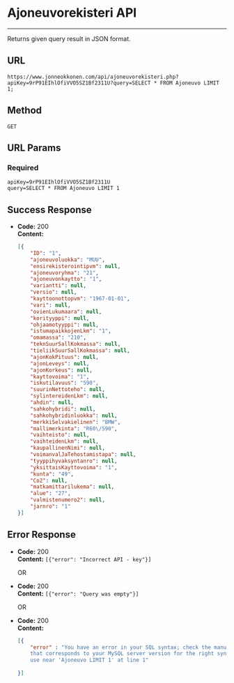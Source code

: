 # Ajoneuvorekisteri API
----
  Returns given query result in JSON format. 

## URL

  `https://www.jonneokkonen.com/api/ajoneuvorekisteri.php?apiKey=9rP91EIhlOfiVVO5SZ1Bf2311U?query=SELECT * FROM Ajoneuvo LIMIT 1;`

## Method

  `GET`

## URL Params

### Required
 
`apiKey=9rP91EIhlOfiVVO5SZ1Bf2311U`  
`query=SELECT * FROM Ajoneuvo LIMIT 1`

## Success Response

  * **Code:** 200 <br />
    **Content:** 
    ```json
    [{
    	"ID": "1",
    	"ajoneuvoluokka": "MUU",
    	"ensirekisterointipvm": null,
    	"ajoneuvoryhma": "21",
    	"ajoneuvonkaytto": "1",
    	"variantti": null,
    	"versio": null,
    	"kayttoonottopvm": "1967-01-01",
    	"vari": null,
    	"ovienLukumaara": null,
    	"korityyppi": null,
    	"ohjaamotyyppi": null,
    	"istumapaikkojenLkm": "1",
    	"omamassa": "210",
    	"teknSuurSallKokmassa": null,
    	"tieliikSuurSallKokmassa": null,
    	"ajonKokPituus": null,
    	"ajonLeveys": null,
    	"ajonKorkeus": null,
    	"kayttovoima": "1",
    	"iskutilavuus": "590",
    	"suurinNettoteho": null,
    	"sylintereidenLkm": null,
    	"ahdin": null,
    	"sahkohybridi": null,
    	"sahkohybridinluokka": null,
    	"merkkiSelvakielinen": "BMW",
    	"mallimerkinta": "R60\/590",
    	"vaihteisto": null,
    	"vaihteidenLkm": null,
    	"kaupallinenNimi": null,
    	"voimanvalJaTehostamistapa": null,
    	"tyyppihyvaksyntanro": null,
    	"yksittaisKayttovoima": "1",
    	"kunta": "49",
    	"Co2": null,
    	"matkamittarilukema": null,
    	"alue": "27",
    	"valmistenumero2": null,
    	"jarnro": "1"
    }]
    ```
 
## Error Response

  * **Code:** 200 <br />
    **Content:** `[{"error": "Incorrect API - key"}]`

       OR

  * **Code:** 200 <br />
    **Content:** `[{"error": "Query was empty"}]`

       OR
  
  * **Code:** 200 <br />
    **Content:**   
    ```json
    [{
        "error" : "You have an error in your SQL syntax; check the manual 
        that corresponds to your MySQL server version for the right syntax to 
        use near 'Ajoneuvo LIMIT 1' at line 1"
        
    }]
    ```
